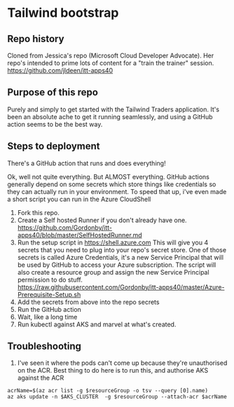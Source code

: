 # Tailwind bootstrap

## Repo history
Cloned from Jessica's repo (Microsoft Cloud Developer Advocate).  Her repo's intended to prime lots of content for a "train the trainer" session.
https://github.com/jldeen/itt-apps40

## Purpose of this repo
Purely and simply to get started with the Tailwind Traders application.  It's been an absolute ache to get it running seamlessly, and using a GitHub action seems to be the best way.

## Steps to deployment
There's a GitHub action that runs and does everything!

Ok, well not quite everything.  But ALMOST everything.  GitHub actions generally depend on some secrets which store things like credentials so they can actually run in your environment.  To speed that up, i've even made a short script you can run in the Azure CloudShell

1. Fork this repo.
1. Create a Self hosted Runner if you don't already have one. https://github.com/Gordonby/itt-apps40/blob/master/SelfHostedRunner.md
1. Run the setup script in https://shell.azure.com
   This will give you 4 secrets that you need to plug into your repo's secret store.  One of those secrets is called Azure Credentials, it's a new Service Principal that will be used by GitHub to access your Azure subscription.
   The script will also create a resource group and assign the new Service Principal permission to do stuff.  
   https://raw.githubusercontent.com/Gordonby/itt-apps40/master/Azure-Prerequisite-Setup.sh
1. Add the secrets from above into the repo secrets
1. Run the GitHub action
1. Wait, like a long time
1. Run kubectl against AKS and marvel at what's created.

## Troubleshooting

1. I've seen it where the pods can't come up because they're unauthorised on the ACR.  Best thing to do here is to run this, and authorise AKS against the ACR
```
acrName=$(az acr list -g $resourceGroup -o tsv --query [0].name)
az aks update -n $AKS_CLUSTER  -g $resourceGroup --attach-acr $acrName
```
